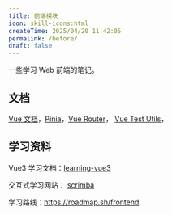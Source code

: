 ```yaml
---
title: 前端模块
icon: skill-icons:html
createTime: 2025/04/20 11:42:05
permalink: /before/
draft: false
---
```


一些学习 Web 前端的笔记。

## 文档

[Vue 文档](https://cn.vuejs.org/)，[Pinia](https://pinia.vuejs.org/zh/)，[Vue Router](https://router.vuejs.org/zh/)，
[Vue Test Utils](https://test-utils.vuejs.org/zh/)，

## 学习资料

Vue3 学习文档：[learning-vue3](https://github.com/chengpeiquan/learning-vue3)

交互式学习网站： [scrimba](https://scrimba.com/)

学习路线：https://roadmap.sh/frontend
